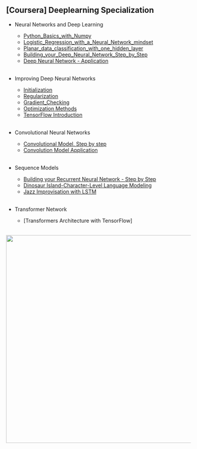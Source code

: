## [Coursera] Deeplearning Specialization
- Neural Networks and Deep Learning
  - [Python_Basics_with_Numpy](https://github.com/EunByu1/AI_Study/blob/main/Deep_Learning_Specialization/Python_Basics_with_Numpy.ipynb)
  - [Logistic_Regression_with_a_Neural_Network_mindset](https://github.com/EunByu1/AI_Study/blob/main/Deep_Learning_Specialization/Logistic_Regression_with_a_Neural_Network_mindset.ipynb)
  - [Planar_data_classification_with_one_hidden_layer](https://github.com/EunByu1/AI_Study/blob/main/Deep_Learning_Specialization/Planar_data_classification_with_one_hidden_layer.ipynb)
  - [Building_your_Deep_Neural_Network_Step_by_Step](https://github.com/EunByu1/AI_Study/blob/main/Deep_Learning_Specialization/Building_your_Deep_Neural_Network_Step_by_Step.ipynb)
  - [Deep Neural Network - Application](https://github.com/EunByu1/AI_Study/blob/main/Deep_Learning_Specialization/Deep%20Neural%20Network%20-%20Application.ipynb)
<br></br>

- Improving Deep Neural Networks
  - [Initialization](https://github.com/EunByu1/AI_Study/blob/main/Deep_Learning_Specialization/Initialization.ipynb)
  - [Regularization](https://github.com/EunByu1/AI_Study/blob/main/Deep_Learning_Specialization/Regularization.ipynb)
  - [Gradient_Checking](https://github.com/EunByu1/AI_Study/blob/main/Deep_Learning_Specialization/Gradient_Checking.ipynb)
  - [Optimization Methods](https://github.com/EunByu1/AI_Study/blob/main/Deep_Learning_Specialization/Optimization_methods.ipynb)
  - [TensorFlow Introduction](https://github.com/EunByu1/AI_Study/blob/main/Deep_Learning_Specialization/Tensorflow_introduction.ipynb)
<br></br>

- Convolutional Neural Networks
  - [Convolutional Model, Step by step](https://github.com/EunByu1/AI_Study/blob/main/Deep_Learning_Specialization/Convolution_model_Step_by_Step_v1.ipynb)
  - [Convolution Model Application](https://github.com/EunByu1/AI_Study/blob/main/Deep_Learning_Specialization/Convolution_model_Application.ipynb)
<br></br>

- Sequence Models
  - [Building your Recurrent Neural Network - Step by Step](https://github.com/EunByu1/AI_Study/blob/main/Deep_Learning_Specialization/Building_a_Recurrent_Neural_Network_Step_by_Step.ipynb)
  - [Dinosaur Island-Character-Level Language Modeling](https://github.com/EunByu1/AI_Study/blob/main/Deep_Learning_Specialization/Dinosaurus_Island_Character_level_language_model.ipynb)
  - [Jazz Improvisation with LSTM](https://github.com/EunByu1/AI_Study/blob/main/Deep_Learning_Specialization/Improvise_a_Jazz_Solo_with_an_LSTM_Network_v4.ipynb)
<br></br>

- Transformer Network
  - [Transformers Architecture with TensorFlow]
<br></br>

<p align="center"><img src="https://github.com/user-attachments/assets/680b1437-48dc-4324-838c-3b0147b72759" width="566"></p>
